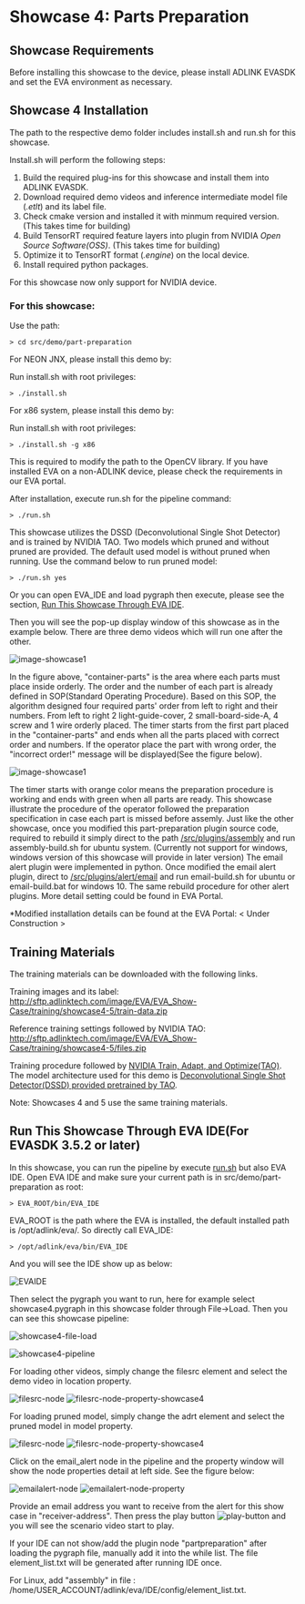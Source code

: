 # Showcase 4: Parts Preparation

## Showcase Requirements

Before installing this showcase to the device, please install ADLINK EVASDK and set the EVA environment as necessary.

## Showcase 4 Installation

The path to the respective demo folder includes install.sh and run.sh for this showcase.

Install.sh will perform the following steps:

1. Build the required plug-ins for this showcase and install them into ADLINK EVASDK.
2. Download required demo videos and inference intermediate model file (*.etlt*) and its label file.
3. Check cmake version and installed it with minmum required version. (This takes time for building)
4. Build TensorRT required feature layers into plugin from NVIDIA *Open Source Software(OSS)*. (This takes time for building)
5. Optimize it to TensorRT format (*.engine*) on the local device.
6. Install required python packages.

For this showcase now only support for NVIDIA device.

### For this showcase: 

Use the path:

```
> cd src/demo/part-preparation
```

<!---

For Windows, (under construct)

```
> cd src\demo\part-preparation\windows
```

--->

For NEON JNX, please install this demo by:

Run install.sh with root privileges:

```
> ./install.sh
```

For x86 system, please install this demo by:

Run install.sh with root privileges:

```
> ./install.sh -g x86
```

<!---

For Windows: (under construct)

```
> install-win.bat
```

--->

This is required to modify the path to the OpenCV library. If you have installed EVA on a non-ADLINK device, please check the requirements in our EVA portal.

<!---

For Windows: (under construct)

```
> install-win.bat yolov3
```

--->

<a id="runsh"></a>

After installation, execute run.sh for the pipeline command:

```
> ./run.sh
```

This showcase utilizes the DSSD (Deconvolutional Single Shot Detector) and is trained by NVIDIA TAO. Two models which pruned and without pruned are provided. The default used model is without pruned when running. Use the command below to run pruned model:

```
> ./run.sh yes
```

<!---

For Windows: (under construct)

```
> run-win.bat
```

--->

Or you can open EVA_IDE and load pygraph then execute, please see the section, [Run This Showcase Through EVA IDE](#Run-This-Showcase-Through-EVA-IDE).

Then you will see the pop-up display window of this showcase as in the example below. There are three demo videos which will run one after the other.

![image-showcase1](../../../figures/image-showcase4-correct.png)

In the figure above, "container-parts" is the area where each parts must place inside orderly. The order and the number of each part is already defined in SOP(Standard Operating Procedure). Based on this SOP, the algorithm designed four required parts' order from left to right and their numbers. From left to right 2 light-guide-cover, 2 small-board-side-A, 4 screw and 1 wire orderly placed. The timer starts from the first part placed in the "container-parts" and ends when all the parts placed with correct order and numbers. If the operator place the part with wrong order, the "incorrect order!" message will be displayed(See the figure below).

![image-showcase1](../../../figures/image-showcase4-incorrect.png)

The timer starts with orange color means the preparation procedure is working and ends with green when all parts are ready. This showcase illustrate the procedure of the operator followed the preparation specification in case each part is missed before assemly. Just like the other showcase, once you modified this part-preparation plugin source code, required to rebuild it simply direct to the path [/src/plugins/assembly](/src/plugins/assembly) and run assembly-build.sh for ubuntu system. (Currently not support for windows, windows version of this showcase will provide in later version) The email alert plugin were implemented in python. Once modified the email alert plugin, direct to [/src/plugins/alert/email](/src/plugins/alert/email) and run email-build.sh for ubuntu or email-build.bat for windows 10. The same rebuild procedure for other alert plugins. More detail setting could be found in EVA Portal.

*Modified installation details can be found at the EVA Portal: < Under Construction >

## Training Materials

The training materials can be downloaded with the following links.

Training images and its label: http://sftp.adlinktech.com/image/EVA/EVA_Show-Case/training/showcase4-5/train-data.zip 

Reference training settings followed by NVIDIA TAO:  http://sftp.adlinktech.com/image/EVA/EVA_Show-Case/training/showcase4-5/files.zip 

Training procedure followed by [NVIDIA Train, Adapt, and Optimize(TAO)](https://developer.nvidia.com/tao-toolkit). The model architecture used for this demo is [Deconvolutional Single Shot Detector(DSSD) provided pretrained by TAO](https://docs.nvidia.com/tao/tao-toolkit/text/object_detection/dssd.html). 

Note: Showcases 4 and 5 use the same training materials.



<a id="Run-This-Showcase-Through-EVA-IDE"></a>

## Run This Showcase Through EVA IDE(For EVASDK 3.5.2 or later)

In this showcase, you can run the pipeline by execute <a href="#runsh">run.sh</a> but also EVA IDE. Open EVA IDE and make sure your current path is in src/demo/part-preparation as root:

```
> EVA_ROOT/bin/EVA_IDE
```

EVA_ROOT is the path where the EVA is installed, the default installed path is /opt/adlink/eva/. So directly call EVA_IDE:

```
> /opt/adlink/eva/bin/EVA_IDE
```

And you will see the IDE show up as below:

![EVAIDE](../../../figures/EVAIDE.png)

Then select the pygraph you want to run, here for example select showcase4.pygraph in this showcase folder through File->Load. Then you can see this showcase pipeline:

![showcase4-file-load](../../../figures/showcase4-file-load.png)

![showcase4-pipeline](../../../figures/showcase4-pipeline.png)

For loading other videos, simply change the filesrc element and select the demo video in location property.

![filesrc-node](../../../figures/filesrc-node.png) ![filesrc-node-property-showcase4](../../../figures/filesrc-node-property-showcase4.png)

For loading pruned model, simply change the adrt element and select the pruned model in model property.

![filesrc-node](../../../figures/adrt-node.png) ![filesrc-node-property-showcase4](../../../figures/adrt-node-property-showcase4.png)

Click on the email_alert node in the pipeline and the property window will show the node properties detail at left side. See the figure below:

![emailalert-node](../../../figures/emailalert-node.png) ![emailalert-node-property](../../../figures/emailalert-node-property-showcase1.png)

Provide an email address you want to receive from the alert for this show case in "receiver-address". Then press the play button ![play-button](../../../figures/play-button.png) and you will see the scenario video start to play.

If your IDE can not show/add the plugin node "partpreparation" after loading the pygraph file, manually add it into the while list. The file element_list.txt will be generated after running IDE once. 

For Linux, add "assembly" in file : /home/USER_ACCOUNT/adlink/eva/IDE/config/element_list.txt. 

<!---

<a id="note1"></a>

For Windows 10, add "partpreparation" in file : C:\ADLINK\eva\IDE\config\element_list.txt

--->
